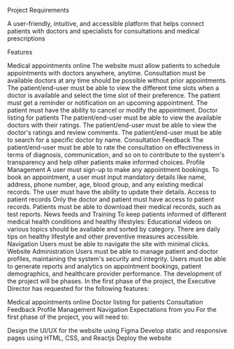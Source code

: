 Project Requirements

A user-friendly, intuitive, and accessible platform that helps connect patients with doctors and specialists for consultations and medical prescriptions

Features

Medical appointments online
The website must allow patients to schedule appointments with doctors anywhere, anytime.
Consultation must be available doctors at any time should be possible without prior appointments.
The patient/end-user must be able to view the different time slots when a doctor is available and select the time slot of their preference.
The patient must get a reminder or notification on an upcoming appointment.
The patient must have the ability to cancel or modify the appointment.
Doctor listing for patients
The patient/end-user must be able to view the available doctors with their ratings.
The patient/end-user must be able to view the doctor's ratings and review comments.
The patient/end-user must be able to search for a specific doctor by name.
Consultation Feedback
The patient/end-user must be able to rate the consultation on effectiveness in terms of diagnosis, communication, and so on to contribute to the system's transparency and help other patients make informed choices.
Profile Management
A user must sign-up to make any appointment bookings.
To book an appointment, a user must input mandatory details like name, address, phone number, age, blood group, and any existing medical records.
The user must have the ability to update their details.
Access to patient records
Only the doctor and patient must have access to patient records.
Patients must be able to download their medical records, such as test reports.
News feeds and Training
To keep patients informed of different medical health conditions and healthy lifestyles:
Educational videos on various topics should be available and sorted by category.
There are daily tips on healthy lifestyle and other preventive measures accessible.
Navigation
Users must be able to navigate the site with minimal clicks.
Website Administration
Users must be able to manage patient and doctor profiles, maintaining the system's security and integrity.
Users must be able to generate reports and analytics on appointment bookings, patient demographics, and healthcare provider performance.
The development of the project will be phases. In the first phase of the project, the Executive Director has requested for the following features:

Medical appointments online
Doctor listing for patients
Consultation Feedback
Profile Management
Navigation
Expectations from you
For the first phase of the project, you will need to:

Design the UI/UX for the website using Figma
Develop static and responsive pages using HTML, CSS, and Reactjs
Deploy the website